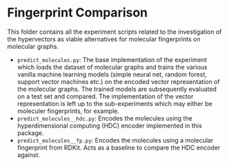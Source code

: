 # Fingerprint Comparison

This folder contains all the experiment scripts related to the investigation of the hypervectors 
as viable alternatives for molecular fingerprints on molecular graphs.

- ``predict_molecules.py``: The base implementation of the experiment which loads the dataset of 
  molecular graphs and trains the various vanilla machine learning models (simple neural net, random 
  forest, support vector machines etc.) on the encoded vector representation of the molecular graphs.
  The trained models are subsequently evaluated on a test set and compared.
  The implementation of the vector representation is left up to the sub-experiments which may either 
  be moleculer fingerprints, for example.
- ``predict_molecules__hdc.py``: Encodes the molecules using the hyperdimensional computing (HDC) 
  encoder implemented in this package.
- ``predict_molecules__fp.py``: Encodes the molecules using a molecular fingerprint from RDKit.
  Acts as a baseline to compare the HDC encoder against.